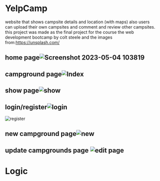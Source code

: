 # YelpCamp
website that shows campsite details and location (with maps) also users can upload their own campsites and comment and review other campsites.
this project was made as the final project for the course the web development bootcamp by colt steele
and the images from:https://unsplash.com/
## home page![Screenshot 2023-05-04 103819](https://user-images.githubusercontent.com/106137168/236148394-7afd5cd7-a704-476f-b64b-81d23a2b186d.png)
## campground page![Index](https://user-images.githubusercontent.com/106137168/236148576-0f360f71-ce6c-4e2e-88d0-ff5c8c22716e.png)
## show page![show](https://user-images.githubusercontent.com/106137168/236152787-6e655a4d-5dc0-4eca-8614-e59b071909ac.png)
## login/register![login](https://user-images.githubusercontent.com/106137168/236148869-cf197f17-45d5-44e5-9a00-0a44d23babce.png)
![register](https://user-images.githubusercontent.com/106137168/236149226-482b5fbe-4e5a-4361-a413-fa2a5fe8fc4f.png)
## new campground page![new](https://user-images.githubusercontent.com/106137168/236148722-5f5c62aa-1ccd-470a-b5a6-c4d041035358.png)
## update campgrounds page ![edit page](https://user-images.githubusercontent.com/106137168/236149646-3598d425-e9fd-4088-9b33-b6a5d4ecc9df.png)

# Logic
